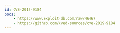 ```yaml
---
id: CVE-2019-9184
pocs:
    - https://www.exploit-db.com/raw/46467
    - https://github.com/cved-sources/cve-2019-9184
---
```

